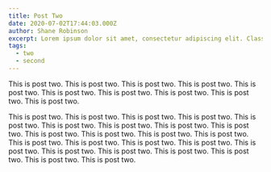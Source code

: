 ```yaml
---
title: Post Two
date: 2020-07-02T17:44:03.000Z
author: Shane Robinson
excerpt: Lorem ipsum dolor sit amet, consectetur adipiscing elit. Class aptent taciti sociosqu ad litora torquent per conubia nostra, per inceptos himenaeos.
tags:
  - two
  - second
---
```


This is post two. This is post two. This is post two. This is post two. This is post two. This is post two. This is post two. This is post two. This is post two. This is post two.

This is post two. This is post two. This is post two. This is post two. This is post two. This is post two. This is post two. This is post two. This is post two. This is post two. This is post two. This is post two. This is post two. This is post two. This is post two. This is post two. This is post two. This is post two. This is post two. This is post two. This is post two. This is post two. This is post two. This is post two.
